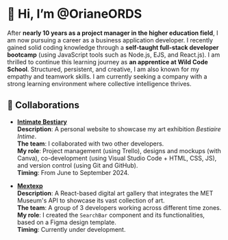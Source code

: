 <h1> 👋 Hi, I’m @OrianeORDS </h1>

<p>
After <b>nearly 10 years as a project manager in the higher education field</b>, I am now pursuing a career as a business application developer. I recently gained solid coding knowledge through a <b>self-taught full-stack developer bootcamp</b> (using JavaScript tools such as Node.js, EJS, and React.js).  
I am thrilled to continue this learning journey as <b>an apprentice at Wild Code School</b>.  
Structured, persistent, and creative, I am also known for my empathy and teamwork skills. I am currently seeking a company with a strong learning environment where collective intelligence thrives.  
</p>

<h2> 🌟 Collaborations </h2>

- [**Intimate Bestiary**](https://github.com/OrianeORDS/intimatebestiary)  
  **Description**: A personal website to showcase my art exhibition *Bestiaire Intime*.  
  **The team**: I collaborated with two other developers.  
  **My role**: Project management (using Trello), designs and mockups (with Canva), co-development (using Visual Studio Code + HTML, CSS, JS), and version control (using Git and GitHub).  
  **Timing**: From June to September 2024.  

- [**Mextexp**](https://github.com/engfabiom/MetExp)  
  **Description**: A React-based digital art gallery that integrates the MET Museum's API to showcase its vast collection of art.  
  **The team**: A group of 3 developers working across different time zones.  
  **My role**: I created the `SearchBar` component and its functionalities, based on a Figma design template.  
  **Timing**: Currently under development.
